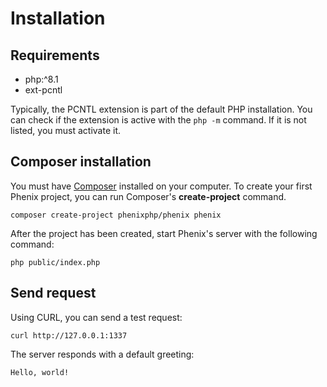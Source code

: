 # Installation

## Requirements

- php:^8.1
- ext-pcntl

Typically, the PCNTL extension is part of the default PHP installation. You can check if the extension is active with the `php -m` command. If it is not listed, you must activate it.

## Composer installation

You must have [Composer](https://getcomposer.org/) installed on your computer. To create your first Phenix project, you can run Composer's **create-project** command.

```
composer create-project phenixphp/phenix phenix
```

After the project has been created, start Phenix's server with the following command:

```
php public/index.php
```

## Send request

Using CURL, you can send a test request:

```
curl http://127.0.0.1:1337
```

The server responds with a default greeting:

```
Hello, world!
```